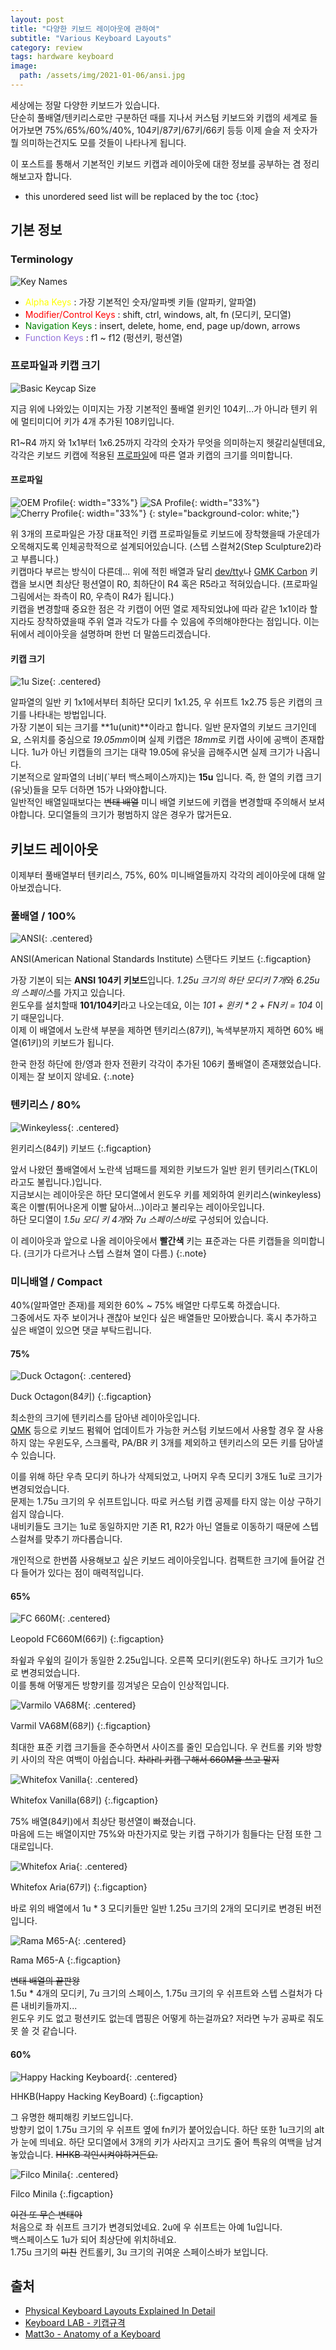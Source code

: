 ```yaml
---
layout: post
title: "다양한 키보드 레이아웃에 관하여"
subtitle: "Various Keyboard Layouts"
category: review
tags: hardware keyboard
image:
  path: /assets/img/2021-01-06/ansi.jpg
---
```


세상에는 정말 다양한 키보드가 있습니다.<br>
단순히 풀배열/텐키리스로만 구분하던 때를 지나서 커스텀 키보드와 키캡의 세계로 들어가보면 75%/65%/60%/40%, 104키/87키/67키/66키 등등 이제 슬슬 저 숫자가 뭘 의미하는건지도 모를 것들이 나타나게 됩니다.

이 포스트를 통해서 기본적인 키보드 키캡과 레이아웃에 대한 정보를 공부하는 겸 정리해보고자 합니다.

<!--more-->

* this unordered seed list will be replaced by the toc
{:toc}

## 기본 정보

### Terminology

![Key Names](/assets/img/2021-01-06/keynames.png)

* <span style="color:yellow">Alpha Keys</span> : 가장 기본적인 숫자/알파벳 키들 (알파키, 알파열)
* <span style="color:red">Modifier/Control Keys</span> : shift, ctrl, windows, alt, fn (모디키, 모디열)
* <span style="color:green">Navigation Keys</span> : insert, delete, home, end, page up/down, arrows
* <span style="color:mediumpurple">Function Keys</span> : f1 ~ f12 (펑션키, 펑션열)

### 프로파일과 키캡 크기

![Basic Keycap Size](/assets/img/2021-01-06/basic_keycap_size.jpg)

지금 위에 나와있는 이미지는 가장 기본적인 풀배열 윈키인 104키...가 아니라 텐키 위에 멀티미디어 키가 4개 추가된 108키입니다.

R1~R4 까지 와 1x1부터 1x6.25까지 각각의 숫자가 무엇을 의미하는지 헷갈리실텐데요, 각각은 키보드 키캡에 적용된 [프로파일](https://namu.wiki/w/%ED%82%A4%EB%B3%B4%EB%93%9C/%ED%82%A4%EC%BA%A1?from=%ED%82%A4%EC%BA%A1#s-2.4)에 따른 열과 키캡의 크기를 의미합니다.

#### 프로파일

![OEM Profile](/assets/img/2021-01-06/oem_profile.jpg){: width="33%"}
![SA Profile](/assets/img/2021-01-06/sa_profile.jpg){: width="33%"}
![Cherry Profile](/assets/img/2021-01-06/cherry_profile.jpg){: width="33%"}
{: style="background-color: white;"}

위 3개의 프로파일은 가장 대표적인 키캡 프로파일들로 키보드에 장착했을때 가운데가 오목해지도록 인체공학적으로 설계되어있습니다. (스텝 스컬쳐2(Step Sculpture2)라고 부릅니다.)<br>
키캡마다 부르는 방식이 다른데... 위에 적힌 배열과 달리 [dev/tty](https://drop.com/buy/drop-matt3o-devtty-custom-keycap-set#imagecarousel)나 [GMK Carbon](https://drop.com/buy/gmk-carbon-custom-keycap-set#imagecarousel) 키캡을 보시면 최상단 펑션열이 R0, 최하단이 R4 혹은 R5라고 적혀있습니다. (프로파일 그림에서는 좌측이 R0, 우측이 R4가 됩니다.)<br>
키캡을 변경할때 중요한 점은 각 키캡이 어떤 열로 제작되었냐에 따라 같은 1x1이라 할지라도 장착하였을때 주위 열과 각도가 다를 수 있음에 주의해야한다는 점입니다. 이는 뒤에서 레이아웃을 설명하며 한번 더 말씀드리겠습니다.

#### 키캡 크기

![1u Size](/assets/img/2021-01-06/1u_keycap_size.png){: .centered}

알파열의 일반 키 1x1에서부터 최하단 모디키 1x1.25, 우 쉬프트 1x2.75 등은 키캡의 크기를 나타내는 방법입니다.<br>
가장 기본이 되는 크기를 **1u(unit)**이라고 합니다. 일반 문자열의 키보드 크기인데요, 스위치를 중심으로 *19.05mm*이며 실제 키캡은 *18mm*로 키캡 사이에 공백이 존재합니다.
1u가 아닌 키캡들의 크기는 대략 19.05에 유닛을 곱해주시면 실제 크기가 나옵니다.<br>
기본적으로 알파열의 너비(`부터 백스페이스까지)는 **15u** 입니다. 즉, 한 열의 키캡 크기(유닛)들을 모두 더하면 15가 나와야합니다.<br>
일반적인 배열일때보다는 ~~변태 배열~~ 미니 배열 키보드에 키캡을 변경할때 주의해서 보셔야합니다. 모디열들의 크기가 평범하지 않은 경우가 많거든요.

## 키보드 레이아웃

이제부터 풀배열부터 텐키리스, 75%, 60% 미니배열들까지 각각의 레이아웃에 대해 알아보겠습니다.

### 풀배열 / 100%

![ANSI](/assets/img/2021-01-06/ansi.jpg){: .centered}

ANSI(American National Standards Institute) 스탠다드 키보드
{:.figcaption}

가장 기본이 되는 **ANSI 104키 키보드**입니다. *1.25u 크기의 하단 모디키 7개*와 *6.25u의 스페이스*를 가지고 있습니다.<br>
윈도우를 설치할때 **101/104키**라고 나오는데요, 이는 _101 + 윈키 * 2 + FN키 = 104_ 이기 때문입니다.<br>
이제 이 배열에서 노란색 부분을 제하면 텐키리스(87키), 녹색부분까지 제하면 60% 배열(61키)의 키보드가 됩니다.<br>

한국 한정 하단에 한/영과 한자 전환키 각각이 추가된 106키 풀배열이 존재했었습니다. 이제는 잘 보이지 않네요.
{:.note}

### 텐키리스 / 80%

![Winkeyless](/assets/img/2021-01-06/80_winkeyless.jpg){: .centered}

윈키리스(84키) 키보드
{:.figcaption}

앞서 나왔던 풀배열에서 노란색 넘패드를 제외한 키보드가 일반 윈키 텐키리스(TKL이라고도 불립니다.)입니다.<br>
지금보시는 레이아웃은 하단 모디열에서 윈도우 키를 제외하여 윈키리스(winkeyless) 혹은 이빨(튀어나온게 이빨 닮아서...)이라고 불리우는 레이아웃입니다.<br>
하단 모디열이 *1.5u 모디 키 4개*와 *7u 스페이스바*로 구성되어 있습니다.

이 레이아웃과 앞으로 나올 레이아웃에서 **빨간색** 키는 표준과는 다른 키캡들을 의미합니다. (크기가 다르거나 스텝 스컬쳐 열이 다름.)
{:.note}

### 미니배열 / Compact

40%(알파열만 존재)를 제외한 60% ~ 75% 배열만 다루도록 하겠습니다.<br>
그중에서도 자주 보이거나 괜찮아 보인다 싶은 배열들만 모아봤습니다. 혹시 추가하고 싶은 배열이 있으면 댓글 부탁드립니다.

#### 75%

![Duck Octagon](/assets/img/2021-01-06/75_duck_octagon.jpg){: .centered}

Duck Octagon(84키)
{:.figcaption}

최소한의 크기에 텐키리스를 담아낸 레이아웃입니다.<br>
[QMK](https://docs.qmk.fm/#/) 등으로 키보드 펌웨어 업데이트가 가능한 커스텀 키보드에서 사용할 경우
잘 사용하지 않는 우윈도우, 스크롤락, PA/BR 키 3개를 제외하고 텐키리스의 모든 키를 담아낼 수 있습니다.

이를 위해 하단 우측 모디키 하나가 삭제되었고, 나머지 우측 모디키 3개도 1u로 크기가 변경되었습니다.<br>
문제는 1.75u 크기의 우 쉬프트입니다. 따로 커스텀 키캡 공제를 타지 않는 이상 구하기 쉽지 않습니다.<br>
내비키들도 크기는 1u로 동일하지만 기존 R1, R2가 아닌 열들로 이동하기 때문에 스텝 스컬쳐를 맞추기 까다롭습니다.

개인적으로 한번쯤 사용해보고 싶은 키보드 레이아웃입니다. 컴팩트한 크기에 들어갈 건 다 들어가 있다는 점이 매력적입니다.

#### 65%

![FC 660M](/assets/img/2021-01-06/65_fc660m.jpg){: .centered}

Leopold FC660M(66키)
{:.figcaption}

좌슆과 우슆의 길이가 동일한 2.25u입니다. 오른쪽 모디키(윈도우) 하나도 크기가 1u으로 변경되었습니다.<br>
이를 통해 어떻게든 방향키를 낑겨넣은 모습이 인상적입니다.

![Varmilo VA68M](/assets/img/2021-01-06/65_varmilo_va68m.jpg){: .centered}

Varmil VA68M(68키)
{:.figcaption}

최대한 표준 키캡 크기들을 준수하면서 사이즈를 줄인 모습입니다. 우 컨트롤 키와 방향키 사이의 작은 여백이 아쉽습니다.
~~차라리 키캡 구해서 660M을 쓰고 말지~~

![Whitefox Vanilla](/assets/img/2021-01-06/65_whitefox_vanilla.jpg){: .centered}

Whitefox Vanilla(68키)
{:.figcaption}

75% 배열(84키)에서 최상단 펑션열이 빠졌습니다.<br>
마음에 드는 배열이지만 75%와 마찬가지로 맞는 키캡 구하기가 힘들다는 단점 또한 그대로입니다.

![Whitefox Aria](/assets/img/2021-01-06/65_whitefox_aria.jpg){: .centered}

Whitefox Aria(67키)
{:.figcaption}

바로 위의 배열에서 1u * 3 모디키들만 일반 1.25u 크기의 2개의 모디키로 변경된 버전입니다.

![Rama M65-A](/assets/img/2021-01-06/65_rama_m65_a.jpg){: .centered}

Rama M65-A
{:.figcaption}

~~변태 배열의 끝판왕~~<br>
1.5u * 4개의 모디키, 7u 크기의 스페이스, 1.75u 크기의 우 쉬프트와 스텝 스컬처가 다른 내비키들까지...<br>
윈도우 키도 없고 펑션키도 없는데 맵핑은 어떻게 하는걸까요? 저라면 누가 공짜로 줘도 못 쓸 것 같습니다.

#### 60%

![Happy Hacking Keyboard](/assets/img/2021-01-06/60_hhkb.jpg){: .centered}

HHKB(Happy Hacking KeyBoard)
{:.figcaption}

그 유명한 해피해킹 키보드입니다.<br>
방향키 없이 1.75u 크기의 우 쉬프트 옆에 fn키가 붙어있습니다. 하단 또한 1u크기의 alt가 눈에 띄네요.
하단 모디열에서 3개의 키가 사라지고 크기도 줄어 특유의 여백을 남겨놓았습니다. ~~HHKB 각인시켜야하거든요.~~

![Filco Minila](/assets/img/2021-01-06/60_filco_minila.jpg){: .centered}

Filco Minila
{:.figcaption}

~~이건 또 무슨 변태야~~<br>
처음으로 좌 쉬프트 크기가 변경되었네요. 2u에 우 쉬프트는 아예 1u입니다.<br>
백스페이스도 1u가 되어 최상단에 위치하네요.<br>
1.75u 크기의 ~~미친~~ 컨트롤키, 3u 크기의 귀여운 스페이스바가 보입니다.

## 출처

* [Physical Keyboard Layouts Explained In Detail](https://drop.com/talk/947/physical-keyboard-layouts-explained-in-detail?utm_source=linkshare&referer=MUP8N5)
* [Keyboard LAB - 키캡규격](https://kbdlab.co.kr/index.php?mid=board_keycap&document_srl=2576)
* [Matt3o - Anatomy of a Keyboard](https://matt3o.com/anatomy-of-a-keyboard/)

